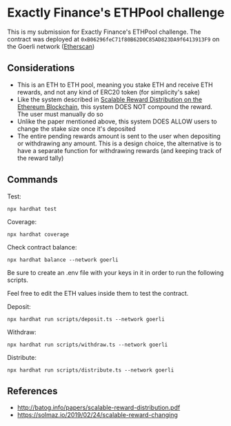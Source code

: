 # Exactly Finance's ETHPool challenge

This is my submission for Exactly Finance's ETHPool challenge. The contract was deployed at `0xB06296feC71f80B62D0C85AD823DA9f6413913F9` on the Goerli network ([Etherscan](https://goerli.etherscan.io/address/0xB06296feC71f80B62D0C85AD823DA9f6413913F9))

## Considerations

- This is an ETH to ETH pool, meaning you stake ETH and receive ETH rewards, and not any kind of ERC20 token (for simplicity's sake)
- Like the system described in [Scalable Reward Distribution on the Ethereum
  Blockchain](http://batog.info/papers/scalable-reward-distribution.pdf), this system DOES NOT compound the reward. The user must manually do so
- Unlike the paper mentioned above, this system DOES ALLOW users to change the stake size once it's deposited
- The entire pending rewards amount is sent to the user when depositing or withdrawing any amount. This is a design choice, the alternative is to have a separate function for withdrawing rewards (and keeping track of the reward tally)

## Commands

Test:

`npx hardhat test`

Coverage:

`npx hardhat coverage`

Check contract balance:

`npx hardhat balance --network goerli`

Be sure to create an .env file with your keys in it in order to run the following scripts.

Feel free to edit the ETH values inside them to test the contract.

Deposit:

`npx hardhat run scripts/deposit.ts --network goerli`

Withdraw:

`npx hardhat run scripts/withdraw.ts --network goerli`

Distribute:

`npx hardhat run scripts/distribute.ts --network goerli`

## References

- http://batog.info/papers/scalable-reward-distribution.pdf
- https://solmaz.io/2019/02/24/scalable-reward-changing
